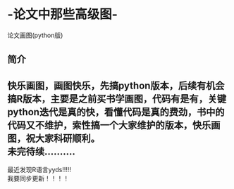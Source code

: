 # -论文中那些高级图-
论文画图(python版)
## 简介
  快乐画图，画图快乐，先搞python版本，后续有机会搞R版本，主要是之前买书学画图，代码有是有，关键python迭代是真的快，看懂代码是真的费劲，书中的代码又不维护，索性搞一个大家维护的版本，快乐画图，祝大家科研顺利。<br>
  未完待续..........<br>
  ---
  最近发现R语言yyds!!!!!<br>
  我要同步更新！！！！
